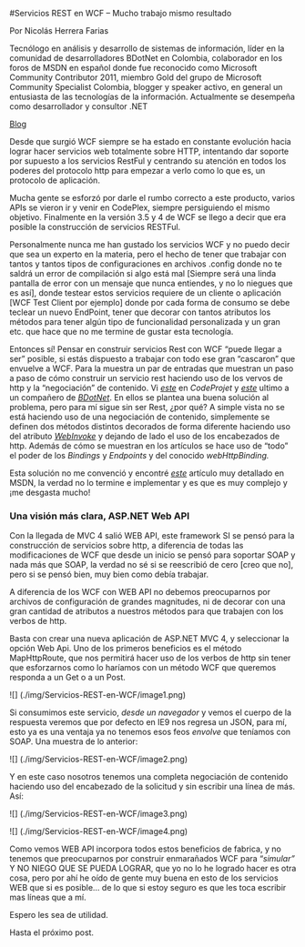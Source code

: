 <properties
	pageTitle="Servicios REST en WCF – Mucho trabajo mismo resultado"
	description="Servicios REST en WCF"
	services="web-dev"
	documentationCenter=""
	authors="andygonusa"
	manager=""
	editor="andygonusa"/>

<tags
	ms.service="web-dev"
	ms.workload="identity"
	ms.tgt_pltfrm="na"
	ms.devlang="na"
	ms.topic="how-to-article"
	ms.date="05/16/2016"
	ms.author="andygonusa"/>

  
  
  
#Servicios REST en WCF – Mucho trabajo mismo resultado
  
Por Nicolás Herrera Farias

Tecnólogo en análisis y desarrollo de sistemas de información, líder en la comunidad de desarrolladores BDotNet en Colombia, colaborador en los foros de MSDN en español donde fue reconocido como Microsoft Community Contributor 2011, miembro Gold del grupo de Microsoft Community Specialist Colombia, blogger y speaker activo, en general un entusiasta de las tecnologías de la información. Actualmente se desempeña como desarrollador y consultor .NET   

[Blog](http://nicolocodev.wordpress.com/)


Desde que surgió WCF siempre se ha estado en constante evolución hacia
lograr hacer servicios web totalmente sobre HTTP, intentando dar soporte
por supuesto a los servicios RestFul y centrando su atención en todos
los poderes del protocolo http para empezar a verlo como lo que es, un
protocolo de aplicación.

Mucha gente se esforzó por darle el rumbo correcto a este producto,
varios APIs se vieron ir y venir en CodePlex, siempre persiguiendo el
mismo objetivo. Finalmente en la versión 3.5 y 4 de WCF se llego a decir
que era posible la construcción de servicios RESTFul.

Personalmente nunca me han gustado los servicios WCF y no puedo decir
que sea un experto en la materia, pero el hecho de tener que trabajar
con tantos y tantos tipos de configuraciones en archivos .config donde
no te saldrá un error de compilación si algo está mal \[Siempre será una
linda pantalla de error con un mensaje que nunca entiendes, y no lo
niegues que es así\], donde testear estos servicios requiere de un
cliente o aplicación \[WCF Test Client por ejemplo\] donde por cada
forma de consumo se debe teclear un nuevo EndPoint, tener que decorar
con tantos atributos los métodos para tener algún tipo de funcionalidad
personalizada y un gran etc. que hace que no me termine de gustar esta
tecnología.

Entonces sí! Pensar en construir servicios Rest con WCF “puede llegar a
ser” posible, si estás dispuesto a trabajar con todo ese gran “cascaron”
que envuelve a WCF. Para la muestra un par de entradas que muestran un
paso a paso de cómo construir un servicio rest haciendo uso de los
vervos de http y la “negociación” de contenido. Vi
[*este*](http://www.codeproject.com/Articles/105273/Create-RESTful-WCF-Service-API-Step-By-Step-Guide)
en *CodeProjet* y
[*este*](http://jramirezdev.net/wcf-creando-un-servicio-disponible-en-soap-y-rest-al-mismo-tiempo)
ultimo a un compañero de [*BDotNet*](http://bogotadotnet.org/). En ellos
se plantea una buena solución al problema, pero para mí sigue sin ser
Rest, ¿por qué? A simple vista no se está haciendo uso de una
negociación de contenido, simplemente se definen dos métodos distintos
decorados de forma diferente haciendo uso del atributo
[*WebInvoke*](http://msdn.microsoft.com/es-es/library/system.servicemodel.web.webinvokeattribute.aspx)
y dejando de lado el uso de los encabezados de http. Además de cómo se
muestran en los artículos se hace uso de “todo” el poder de los
*Bindings* y *Endpoints* y del conocido *webHttpBinding.*

Esta solución no me convenció y encontré
[*este*](http://msdn.microsoft.com/es-es/library/dd203052.aspx) artículo
muy detallado en MSDN, la verdad no lo termine e implementar y es que es
muy complejo y ¡me desgasta mucho!

### Una visión más clara, ASP.NET Web API

Con la llegada de MVC 4 salió WEB API, este framework SI se pensó para
la construcción de servicios sobre http, a diferencia de todas las
modificaciones de WCF que desde un inicio se pensó para soportar SOAP y
nada más que SOAP, la verdad no sé si se reescribió de cero \[creo que
no\], pero si se pensó bien, muy bien como debía trabajar.

A diferencia de los WCF con WEB API no debemos preocuparnos por archivos
de configuración de grandes magnitudes, ni de decorar con una gran
cantidad de atributos a nuestros métodos para que trabajen con los
verbos de http.

Basta con crear una nueva aplicación de ASP.NET MVC 4, y seleccionar la
opción Web Api. Uno de los primeros beneficios es el método
MapHttpRoute, que nos permitirá hacer uso de los verbos de http sin
tener que esforzarnos como lo haríamos con un método WCF que queremos
responda a un Get o a un Post.

![] (./img/Servicios-REST-en-WCF/image1.png)

Si consumimos este servicio, *desde un navegador* y vemos el cuerpo de
la respuesta veremos que por defecto en IE9 nos regresa un JSON, para
mí, esto ya es una ventaja ya no tenemos esos feos *envolve* que
teníamos con SOAP. Una muestra de lo anterior:

![] (./img/Servicios-REST-en-WCF/image2.png)

Y en este caso nosotros tenemos una completa negociación de contenido
haciendo uso del encabezado de la solicitud y sin escribir una línea de
más. Así:

![] (./img/Servicios-REST-en-WCF/image3.png)

![] (./img/Servicios-REST-en-WCF/image4.png)

Como vemos WEB API incorpora todos estos beneficios de fabrica, y no
tenemos que preocuparnos por construir enmarañados WCF para “*simular”*
Y NO NIEGO QUE SE PUEDA LOGRAR, que yo no lo he logrado hacer es otra
cosa, pero por ahí he oído de gente muy buena en esto de los servicios
WEB que si es posible… de lo que si estoy seguro es que les toca
escribir mas líneas que a mí.

Espero les sea de utilidad.

Hasta el próximo post.
